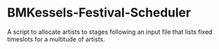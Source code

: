 # BMKessels-Festival-Scheduler
A script to allocate artists to stages following an input file that lists fixed timeslots for a multitude of artists.
